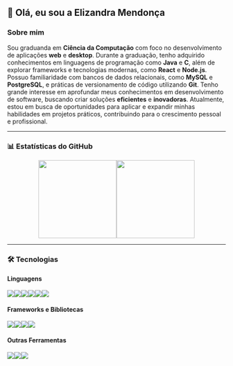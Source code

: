 ## 👋 Olá, eu sou a Elizandra Mendonça

### Sobre mim
Sou graduanda em **Ciência da Computação** com foco no desenvolvimento de aplicações **web** e **desktop**. Durante a graduação, tenho adquirido conhecimentos em linguagens de programação como **Java** e **C**, além de explorar frameworks e tecnologias modernas, como **React** e **Node.js**. Possuo familiaridade com bancos de dados relacionais, como **MySQL** e **PostgreSQL**, e práticas de versionamento de código utilizando **Git**. Tenho grande interesse em aprofundar meus conhecimentos em desenvolvimento de software, buscando criar soluções **eficientes** e **inovadoras**. Atualmente, estou em busca de oportunidades para aplicar e expandir minhas habilidades em projetos práticos, contribuindo para o crescimento pessoal e profissional.

---

### 📊 Estatísticas do GitHub

<div style="display: flex; flex-direction: row; align-items: center; justify-content: center; flex-wrap: wrap">
  <img height="180px" src="https://github-readme-stats-sigma-five.vercel.app/api?username=elizadora&show_icons=true&theme=react&include_all_commits=true&count_private=true"/>
  <img height="180px" src="https://github-readme-stats-sigma-five.vercel.app/api/top-langs/?username=elizadora&layout=compact&show_icons=true&theme=react&langs_count=7"/>
</div>

---

### 🛠️ Tecnologias

#### Linguagens
<div style="display: flex; flex-direction: row; align-items: center; justify-content: start; flex-wrap: wrap">
  <img src="https://img.shields.io/badge/C%2B%2B-00599C?style=for-the-badge&logo=c%2B%2B&logoColor=white">
  <img src="https://img.shields.io/badge/C-1572B6?style=for-the-badge&logo=c&logoColor=white">
  <img src="https://img.shields.io/badge/PHP-777BB4?style=for-the-badge&logo=php&logoColor=white" />
  <img src="https://img.shields.io/badge/HTML5-E34F26?style=for-the-badge&logo=html5&logoColor=white" />
  <img src="https://img.shields.io/badge/CSS3-1572B6?style=for-the-badge&logo=css3&logoColor=white" />
  <img src="https://img.shields.io/badge/JavaScript-323330?style=for-the-badge&logo=javascript&logoColor=F7DF1E">
</div>

#### Frameworks e Bibliotecas
<div style="display: flex; flex-direction: row; align-items: center; justify-content: start; flex-wrap: wrap">
  <img src="https://img.shields.io/badge/bootstrap-%238511FA.svg?style=for-the-badge&logo=bootstrap&logoColor=white"/>
  <img src="https://img.shields.io/badge/express.js-%23404d59.svg?style=for-the-badge&logo=express&logoColor=%2361DAFB" />
  <img src="https://img.shields.io/badge/React-323330?style=for-the-badge&logo=react&logoColor=61DAFB" />
  <img src="https://img.shields.io/badge/Node.js-43853D?style=for-the-badge&logo=node.js&logoColor=white"/>
</div>

#### Outras Ferramentas
<div style="display: flex; flex-direction: row; align-items: center; justify-content: start; flex-wrap: wrap">
  <img src="https://img.shields.io/badge/markdown-%23000000.svg?style=for-the-badge&logo=markdown&logoColor=white" />
  <img src="https://img.shields.io/badge/Linux-FCC624?style=for-the-badge&logo=linux&logoColor=black"/>
  <img src="https://img.shields.io/badge/git-%23F05033.svg?style=for-the-badge&logo=git&logoColor=white"/>
</div>
